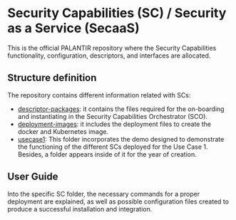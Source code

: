 # Security Capabilities (SC) / Security as a Service (SecaaS)

This is the official PALANTIR repository where the Security Capabilities functionality, configuration, descriptors, and interfaces are allocated.

## Structure definition

The repository contains different information related with SCs:

- [descriptor-packages](https://gitlab.com/palantir-project/sc-secaas/-/tree/master/descriptor-packages): it contains the files required for the on-boarding and instantiating in the Security Capabilities Orchestrator (SCO).
- [deployment-images](https://gitlab.com/palantir-project/sc-secaas/-/tree/master/deployment-images): it includes the deployment files to create the docker and Kubernetes image.
- [usecase1](https://gitlab.com/palantir-project/sc-secaas/-/tree/master/UseCase1/Y1-Scenario): This folder incorporates the demo designed to demonstrate the functioning of the different SCs deployed for the Use Case 1. Besides, a folder appears inside of it for the year of creation.

## User Guide
Into the specific SC folder, the necessary commands for a proper deployment are explained, as well as possible configuration files created to produce a successful installation and integration.

